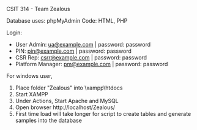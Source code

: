 CSIT 314 - Team Zealous

Database uses: phpMyAdmin
Code: HTML, PHP

Login:
- User Admin: ua@example.com | password: password
- PIN: pin@example.com | password: password
- CSR Rep: csrr@example.com | password: password
- Platform Manager: pm@example.com | password: password

For windows user,
  1. Place folder "Zealous" into \xampp\htdocs
  2. Start XAMPP
  3. Under Actions, Start Apache and MySQL
  4. Open browser http://localhost/Zealous/
  5. First time load will take longer for script to create tables and generate samples into the database

